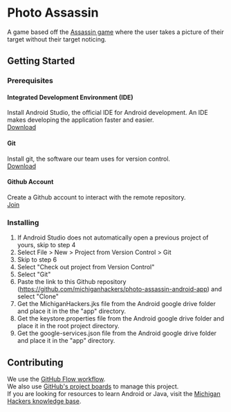 # Photo Assassin
A game based off the [Assassin game](https://en.wikipedia.org/wiki/Assassin_(game)) where the user takes a picture of their target without their target noticing.

## Getting Started

### Prerequisites

#### Integrated Development Environment (IDE)
Install Android Studio, the official IDE for Android development. An IDE makes developing the application faster and easier.  
[Download](https://developer.android.com/studio/)

#### Git
Install git, the software our team uses for version control.  
[Download](https://git-scm.com/downloads)

#### Github Account
Create a Github account to interact with the remote repository.  
[Join](https://github.com/join)

### Installing
1. If Android Studio does not automatically open a previous project of yours, skip to step 4
2. Select File > New > Project from Version Control > Git
3. Skip to step 6
4. Select "Check out project from Version Control"
5. Select "Git"
6. Paste the link to this Github repository (https://github.com/michiganhackers/photo-assassin-android-app) and select "Clone"
7. Get the MichiganHackers.jks file from the Android google drive folder and place it in the the "app" directory.
8. Get the keystore.properties file from the Android google drive folder and place it in the root project directory.  
9. Get the google-services.json file from the Android google drive folder and place it in the "app" directory.  

## Contributing
We use the [GitHub Flow workflow](https://guides.github.com/introduction/flow/).  
We also use [GitHub's project boards](https://github.com/michiganhackers/photo-assassin-android-app/projects/1) to manage this project.  
If you are looking for resources to learn Android or Java, visit the [Michigan Hackers knowledge base](https://github.com/michiganhackers/knowledgebase/blob/master/Technologies/Android.md).